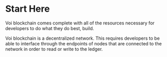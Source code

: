 # Start Here

Voi blockchain comes complete with all of the resources necessary for developers to do what they do best, build.

Voi blockchain is a decentralized network. This requires developers to be able to interface through the endpoints of nodes that are connected to the network in order to read or write to the ledger. 